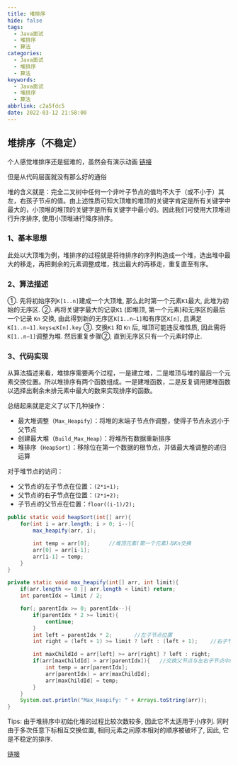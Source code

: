 ```yaml
---
title: 堆排序
hide: false
tags:
  - Java面试
  - 堆排序
  - 算法
categories:
  - Java面试
  - 堆排序
  - 算法
keywords:
  - Java面试
  - 堆排序
  - 算法
abbrlink: c2a5fdc5
date: 2022-03-12 21:58:00
---
```


## 堆排序（不稳定）


个人感觉堆排序还是挺难的，虽然会有演示动画
[链接](https://itimetraveler.github.io/2017/07/18/%E5%85%AB%E5%A4%A7%E6%8E%92%E5%BA%8F%E7%AE%97%E6%B3%95%E6%80%BB%E7%BB%93%E4%B8%8Ejava%E5%AE%9E%E7%8E%B0/#%E5%9B%9B%E3%80%81%E5%A0%86%E6%8E%92%E5%BA%8F%EF%BC%88Heap-Sort%EF%BC%89)

但是从代码层面就没有那么好的通俗

<!-- more -->

堆的含义就是：完全二叉树中任何一个非叶子节点的值均不大于（或不小于）其左，右孩子节点的值。由上述性质可知大顶堆的堆顶的关键字肯定是所有关键字中最大的，小顶堆的堆顶的关键字是所有关键字中最小的。因此我们可使用大顶堆进行升序排序, 使用小顶堆进行降序排序。


### 1、基本思想
此处以大顶堆为例，堆排序的过程就是将待排序的序列构造成一个堆，选出堆中最大的移走，再把剩余的元素调整成堆，找出最大的再移走，重复直至有序。

### 2、算法描述
①. 先将初始序列`K[1..n]`建成一个大顶堆, 那么此时第一个元素`K1`最大, 此堆为初始的无序区.
②. 再将关键字最大的记录`K1` (即堆顶, 第一个元素)和无序区的最后一个记录 `Kn` 交换, 由此得到新的无序区`K[1..n−1]`和有序区`K[n]`, 且满足`K[1..n−1].keys⩽K[n].key`
③. 交换`K1` 和 `Kn` 后, 堆顶可能违反堆性质, 因此需将`K[1..n−1]`调整为堆. 然后重复步骤②, 直到无序区只有一个元素时停止.

### 3、代码实现
从算法描述来看，堆排序需要两个过程，一是建立堆，二是堆顶与堆的最后一个元素交换位置。所以堆排序有两个函数组成。一是建堆函数，二是反复调用建堆函数以选择出剩余未排元素中最大的数来实现排序的函数。

总结起来就是定义了以下几种操作：

- 最大堆调整（`Max_Heapify`）：将堆的末端子节点作调整，使得子节点永远小于父节点
- 创建最大堆（`Build_Max_Heap`）：将堆所有数据重新排序
- 堆排序（`HeapSort`）：移除位在第一个数据的根节点，并做最大堆调整的递归运算

对于堆节点的访问：

- 父节点i的左子节点在位置：`(2*i+1);`
- 父节点i的右子节点在位置：`(2*i+2);`
- 子节点i的父节点在位置：`floor((i-1)/2);`


```java
public static void heapSort(int[] arr){
    for(int i = arr.length; i > 0; i--){
        max_heapify(arr, i);

        int temp = arr[0];      //堆顶元素(第一个元素)与Kn交换
        arr[0] = arr[i-1];
        arr[i-1] = temp;
    }
}

private static void max_heapify(int[] arr, int limit){
    if(arr.length <= 0 || arr.length < limit) return;
    int parentIdx = limit / 2;

    for(; parentIdx >= 0; parentIdx--){
        if(parentIdx * 2 >= limit){
            continue;
        }
        int left = parentIdx * 2;       //左子节点位置
        int right = (left + 1) >= limit ? left : (left + 1);    //右子节点位置，如果没有右节点，默认为左节点位置

        int maxChildId = arr[left] >= arr[right] ? left : right;
        if(arr[maxChildId] > arr[parentIdx]){   //交换父节点与左右子节点中的最大值
            int temp = arr[parentIdx];
            arr[parentIdx] = arr[maxChildId];
            arr[maxChildId] = temp;
        }
    }
    System.out.println("Max_Heapify: " + Arrays.toString(arr));
}
```

Tips: 由于堆排序中初始化堆的过程比较次数较多, 因此它不太适用于小序列. 同时由于多次任意下标相互交换位置, 相同元素之间原本相对的顺序被破坏了, 因此, 它是不稳定的排序.


[链接](https://itimetraveler.github.io/2017/07/18/%E5%85%AB%E5%A4%A7%E6%8E%92%E5%BA%8F%E7%AE%97%E6%B3%95%E6%80%BB%E7%BB%93%E4%B8%8Ejava%E5%AE%9E%E7%8E%B0/)
